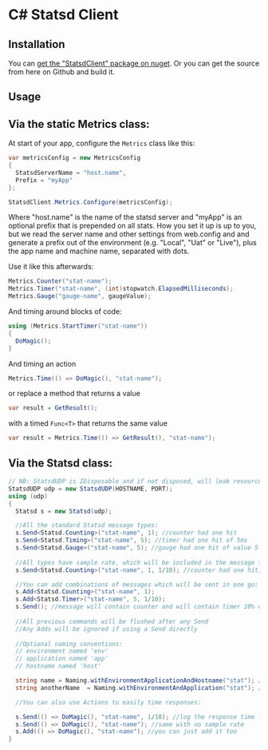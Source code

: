 C# Statsd Client
================

Installation
------------

You can [get the "StatsdClient" package on nuget](http://nuget.org/packages/StatsdClient).
Or you can get the source from here on Github and build it.

Usage
------

Via the static Metrics class:
-----------------------------

At start of your app, configure the `Metrics` class like this:

``` C#
var metricsConfig = new MetricsConfig
{
  StatsdServerName = "host.name",
  Prefix = "myApp"
};

StatsdClient.Metrics.Configure(metricsConfig);
```

Where "host.name" is the name of the statsd server and "myApp" is an optional prefix that is prepended on all stats. How you set it up is up to you, but we read the server name and other settings from web.config and and generate a prefix out of the environment (e.g. "Local", "Uat" or "Live"), plus the app name and machine name, separated with dots.

Use it like this afterwards:

``` C#
Metrics.Counter("stat-name");
Metrics.Timer("stat-name", (int)stopwatch.ElapsedMilliseconds);
Metrics.Gauge("gauge-name", gaugeValue);
```

 And timing around blocks of code:

``` C#
using (Metrics.StartTimer("stat-name"))
{
  DoMagic();
}
```

And timing an action

``` C#
Metrics.Time(() => DoMagic(), "stat-name");
```

or replace a method that returns a value

``` C#
var result = GetResult();
```

with a timed `Func<T>` that returns the same value

``` C#
var result = Metrics.Time(() => GetResult(), "stat-name");
```

Via the Statsd class:
---------------------

``` C#
// NB: StatsdUDP is IDisposable and if not disposed, will leak resources
StatsdUDP udp = new StatsdUDP(HOSTNAME, PORT);
using (udp)
{
  Statsd s = new Statsd(udp);

  //All the standard Statsd message types:
  s.Send<Statsd.Counting>("stat-name", 1); //counter had one hit
  s.Send<Statsd.Timing>("stat-name", 5); //timer had one hit of 5ms
  s.Send<Statsd.Gauge>("stat-name", 5); //gauge had one hit of value 5
  
  //All types have sample rate, which will be included in the message for Statsd's own stats crunching:
  s.Send<Statsd.Counting>("stat-name", 1, 1/10); //counter had one hit, this will be sent 10% of times it is called

  //You can add combinations of messages which will be sent in one go:
  s.Add<Statsd.Counting>("stat-name", 1);
  s.Add<Statsd.Timer>("stat-name", 5, 1/10);
  s.Send(); //message will contain counter and will contain timer 10% of the time
  
  //All previous commands will be flushed after any Send
  //Any Adds will be ignored if using a Send directly
  
  //Optional naming conventions:
  // environment named 'env'
  // application named 'app'
  // hostname named 'host'

  string name = Naming.withEnvironmentApplicationAndHostname("stat"); //== "env.app.stat.host"
  string anotherName  = Naming.withEnvironmentAndApplication("stat"); //== "env.app.stat"

  //You can also use Actions to easily time responses:

  s.Send(() => DoMagic(), "stat-name", 1/10); //log the response time for DoMagic call as a timer
  s.Send(() => DoMagic(), "stat-name"); //same with no sample rate
  s.Add(() => DoMagic(), "stat-name"); //you can just add it too
}
```

